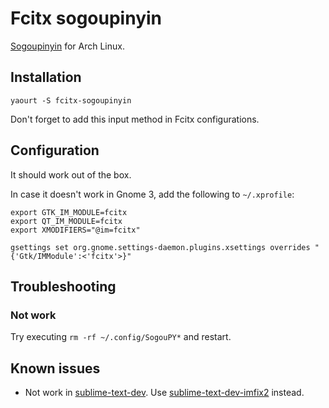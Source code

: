 # Fcitx sogoupinyin

[Sogoupinyin](http://pinyin.sogou.com/linux/) for Arch Linux.

## Installation

```
yaourt -S fcitx-sogoupinyin
```

Don't forget to add this input method in Fcitx configurations.

## Configuration

It should work out of the box.

In case it doesn't work in Gnome 3, add the following to `~/.xprofile`:

```
export GTK_IM_MODULE=fcitx
export QT_IM_MODULE=fcitx
export XMODIFIERS="@im=fcitx"

gsettings set org.gnome.settings-daemon.plugins.xsettings overrides "{'Gtk/IMModule':<'fcitx'>}"
```

## Troubleshooting

### Not work

Try executing `rm -rf ~/.config/SogouPY*` and restart.

## Known issues

* Not work in [sublime-text-dev](https://aur.archlinux.org/packages/sublime-text-dev). Use [sublime-text-dev-imfix2](https://aur.archlinux.org/packages/sublime-text-dev-imfix2/) instead.
